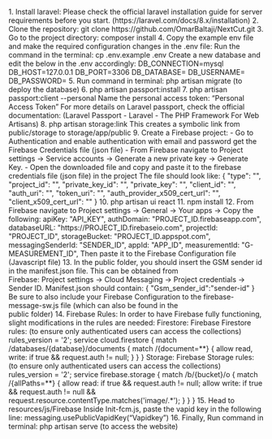 <p>
    1. Install laravel: Please check the official laravel installation guide for server requirements before you start. (https://laravel.com/docs/8.x/installation)
    2. Clone the repository: git clone https://github.com/OmarBaltaji/NextCut.git
    3. Go to the project directory: composer install
    4. Copy the example env file and make the required configuration changes in the .env file:
    Run the command in the terminal: cp .env.example .env
    Create a new database <database-name> and edit the below in the .env accordingly:
    DB_CONNECTION=mysql
    DB_HOST=127.0.0.1
    DB_PORT=3306
    DB_DATABASE=<database-name> 
    DB_USERNAME=<mysql-username>
    DB_PASSWORD= <mysql-password>
    5. Run command in terminal: php artisan migrate (to deploy the database)
    6. php artisan passport:install
    7. php artisan passport:client --personal 
    Name the personal access token: “Personal Access Token” 
    For more details on Laravel passport, check the official documentation:
    (Laravel Passport - Laravel - The PHP Framework For Web Artisans)
    8.  php artisan storage:link
    This creates a symbolic link from public/storage to storage/app/public
    9. Create a Firebase project:
     - Go to Authentication and enable authentication with email and password get the Firebase Credentials file (json file)
     - From Firebase navigate to Project settings -> Service accounts -> Generate a new private key -> Generate Key.
     - Open the downloaded file and copy and paste it to the firebase credentials file (json file) in the project
     The file should look like:
        {  
        "type": "",
        "project_id": "",
        "private_key_id": "",
        "private_key": "",
        "client_id": "",
        "auth_uri": "",
        "token_uri": "",
        "auth_provider_x509_cert_url": "",
        "client_x509_cert_url": ""
        }
    10. php artisan ui react
    11. npm install 
    12. From Firebase navigate to Project settings -> General -> Your apps -> Copy the following:
        apiKey: "API_KEY",
        authDomain: "PROJECT_ID.firebaseapp.com",
        databaseURL: "https://PROJECT_ID.firebaseio.com",
        projectId: "PROJECT_ID",
        storageBucket: "PROJECT_ID.appspot.com",
        messagingSenderId: "SENDER_ID",
        appId: "APP_ID",
        measurementId: "G-MEASUREMENT_ID",
    Then paste it to the Firebase Configuration file (Javascript file)
    13. In the public folder, you should insert the GSM sender id in the  manifest.json file. This can be obtained from <br/>Firebase: Project settings -> Cloud Messaging -> Project credentials -> Sender ID.
    Manifest.json should contain:
    {
        "Gsm_sender_id":"sender-id"
    }
    Be sure to also include your Firebase Configuration to the firebase-message-sw.js file (which can also be found in the <br/>public folder)
    14. Firebase Rules:
    In order to have Firebase fully functioning, slight modifications in the rules are needed:
    Firestore:
    Firebase Firestore rules: (to ensure only authenticated users can access the collections)
    rules_version = '2';
    service cloud.firestore {
        match /databases/{database}/documents {
            match /{document=**} {
                allow read, write: if true && request.auth != null;
            }
        }
    }
    Storage:
    Firebase Storage rules: (to ensure only authenticated users can access the collections)
    rules_version = '2';
    service firebase.storage {
        match /b/{bucket}/o {
            match /{allPaths=**} {
                allow read: if true && request.auth != null;
                allow write: if true && request.auth != null && request.resource.contentType.matches('image/.*');
            }
        }
    }
    15. Head to resources/js/Firebase
    Inside Init-fcm.js, paste the vapid key in the following line: 
    messaging.usePublicVapidKey(“Vapidkey”)
    16. Finally, Run command in terminal: php artisan serve (to access the website)
</p>
